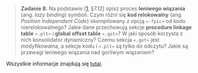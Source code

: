 > **Zadanie 8.** Na podstawie [[1](https://github.com/Sorosliu1029/CSAPP-Labs/blob/master/Computer%20Systems%20A%20Programmers%20Perspective%20(3rd).pdf), §7.12] opisz proces **leniwego wiązania** (ang. *lazy binding*) symboli. Czym różni się **kod relokowalny** (ang. *Position Independent Code*) skompilowany z opcją `«-fpic»` od kodu nierelokowalnego? Jakie dane przechowują sekcje **procedure linkage table** `«.plt»` i **global offset table** `«.got»`? W jaki sposób korzysta z nich konsolidator dynamiczny? Czemu sekcja `«.got»` jest modyfikowalna, a sekcje kodu i `«.plt»` są tylko do odczytu? Jakie są przewagi leniwego wiązania nad gorliwym wiązaniem?

Wszystkie informacje znajdują się [tutaj](https://github.com/Sorosliu1029/CSAPP-Labs/blob/master/Computer%20Systems%20A%20Programmers%20Perspective%20(3rd).pdf).
